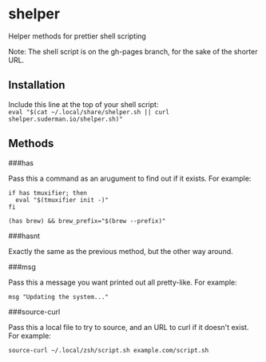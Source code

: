 # shelper

Helper methods for prettier shell scripting  

Note: The shell script is on the gh-pages branch, for the sake of the shorter URL.  

## Installation  

Include this line at the top of your shell script:  
`eval "$(cat ~/.local/share/shelper.sh || curl shelper.suderman.io/shelper.sh)"`  

## Methods

###has  

Pass this a command as an arugument to find out if it exists. For
example:

```
if has tmuxifier; then  
  eval "$(tmuxifier init -)"  
fi
```

```
(has brew) && brew_prefix="$(brew --prefix)"
```

###hasnt  

Exactly the same as the previous method, but the other way around.

###msg  

Pass this a message you want printed out all pretty-like. For example:  

```
msg "Updating the system..."  
```

###source-curl  

Pass this a local file to try to source, and an URL to curl if it
doesn't exist. For example:

```
source-curl ~/.local/zsh/script.sh example.com/script.sh  
```


